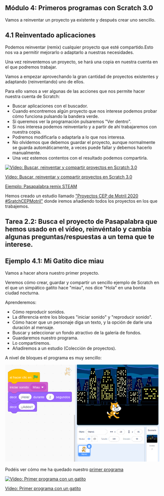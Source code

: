 ## Módulo 4: Primeros programas con Scratch 3.0

Vamos a reinventar un proyecto ya existente y después crear uno sencillo.

## 4.1 Reinventado aplicaciones

Podemos reinventar (remix) cualquier proyecto que esté compartido.Esto nos va a permitir mejorarlo o adaptarlo a nuestras necesidades.

Una vez reinventemos un proyecto, se hará una copia en nuestra cuenta en el que podremos trabajar.

Vamos a empezar aprovechando la gran cantidad de proyectos existentes y adaptando (reinventando) uno de ellos.

Para ello vamos a ver algunas de las acciones que nos permite hacer nuestra cuenta de Scratch:

- Buscar aplicaciones con el buscador.
- Cuando encontremos algún proyecto que nos interese podemos probar cómo funciona pulsando la bandera verde.
- Si queremos ver la programación pulsaremos "Ver dentro".
- Si nos interesa podemos reinventarlo y a partir de ahí trabajaremos con nuestra copia.
- Podremos modificarla o adaptarla a lo que nos interesa.
- No olvidemos que debemos guardar el proyecto, aunque normalmente se guarda automáticamente, a veces puede fallar y debemos hacerlo manualmente.
-  Una vez estemos contentos con el resultado podemos compartirla.

[![Vídeo: Buscar, reinventar y compartir proyectos en Scratch 3.0](https://img.youtube.com/vi/fvpRQRcwJ7o/0.jpg)](https://youtu.be/fvpRQRcwJ7o)

[Vídeo: Buscar, reinventar y compartir proyectos en Scratch 3.0](https://youtu.be/fvpRQRcwJ7o)

[Ejemplo: Pasapalabra remix STEAM](https://scratch.mit.edu/projects/391751565/)

Hemos creado un estudio llamado ["Proyectos CEP de Motril 2020 #SratchCEPMotril"](https://scratch.mit.edu/studios/26524823/) donde iremos añadiendo todos los proyectos en los que trabajemos.

## Tarea 2.2: Busca el proyecto de Pasapalabra que hemos usado en el vídeo, reinvéntalo y cambia algunas preguntas/respuestas a un tema que te interese.

## Ejemplo 4.1: Mi Gatito dice miau

Vamos a hacer ahora nuestro primer proyecto.

Veremos cómo crear, guardar y compartir un sencillo ejemplo de Scratch en el que un simpático gatito hace "miau", nos dice "Hola" en una bonita ciudad nocturna.

Aprenderemos:

* Cómo reproducir sonidos.
* La diferencia entre los bloques "iniciar sonido" y "reproducir sonido".
* Cómo hacer que un personaje diga un texto, y la opción de darle una duración al mensaje.
* Buscar y seleccionar un fondo atractivo de la galería de fondos.
* Guardaremos nuestro programa.
* Lo compartiremos.
* Añadiremos a un estudio (Colección de proyectos).

A nivel de bloques el programa es muy sencillo:

![Gatito dice miau](./images/GatitoMiau.png)


Podéis ver cómo me ha quedado nuestro [primer programa](https://scratch.mit.edu/projects/391761903/)


[![Vídeo: Primer programa con un gatito](https://img.youtube.com/vi/wNLJSCMyPUU/0.jpg)](https://youtu.be/wNLJSCMyPUU)

[Vídeo: Primer programa con un gatito](https://youtu.be/wNLJSCMyPUU)

